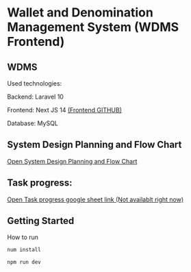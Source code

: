 # Wallet and Denomination Management System (WDMS Frontend)


## WDMS 
Used technologies:

Backend: Laravel 10

Frontend: Next JS 14
[(Frontend GITHUB)]()

Database: MySQL


## System Design Planning and Flow Chart

[Open  System Design Planning and Flow Chart](https://alert-sidewalk-474.notion.site/317c4b194a754e1caa2b1e9c4e3d549c?v=44e88655acb1457d945f8bcabb731ee2&pvs=4)

## Task progress:

[Open Task progress google sheet link (Not availablt right now)](https://docs.google.com/spreadsheets/d/1BTnx7c_VrUTk_ZFVzF7VGoxXEa7UwFhHq0XzuN9QNZw/edit?usp=sharing)

## Getting Started

How to run

```bash
num install 

npm run dev
```

